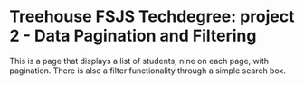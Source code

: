 # Treehouse FSJS Techdegree: project 2 - Data Pagination and Filtering
This is a page that displays a list of students, nine on each page, with pagination. There is also a filter functionality through a simple search box.
 
